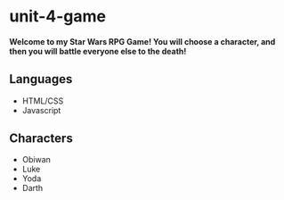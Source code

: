 # unit-4-game

#### Welcome to my Star Wars RPG Game! You will choose a character, and then you will battle everyone else to the death! 

## Languages
* HTML/CSS
* Javascript

## Characters
* Obiwan
* Luke
* Yoda
* Darth
